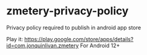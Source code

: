 # zmetery-privacy-policy
Privacy policy required to publish in android app store

Play it: https://play.google.com/store/apps/details?id=com.jonquinlivan.zmetery
For Android 12+
